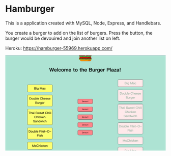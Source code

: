 # Hamburger

This is a application created with MySQL, Node, Express, and Handlebars.

You create a burger to add on the list of burgers. Press the button, the burger would be devouired and join another list on left.

Heroku:  https://hamburger-55969.herokuapp.com/

![screenshot](./sample.png)

